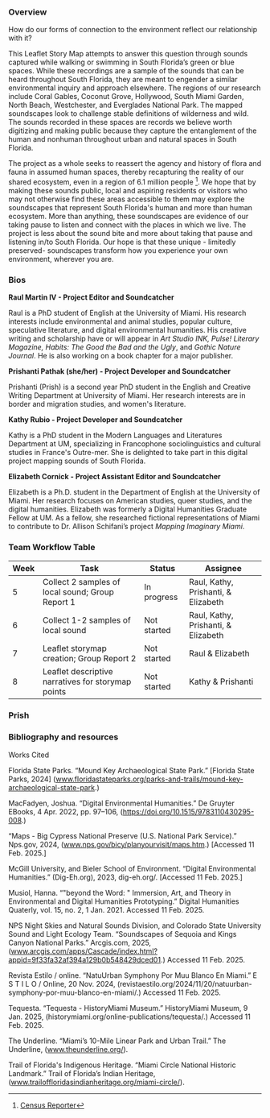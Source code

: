 ### Overview

How do our forms of connection to the environment reflect our relationship with it? 


This Leaflet Story Map attempts to answer this question through sounds captured while walking or swimming in South Florida’s green or blue spaces. While these recordings are a sample of the sounds that can be heard throughout South Florida, they are meant to engender a similar environmental inquiry and approach elsewhere. The regions of our research include Coral Gables, Coconut Grove, Hollywood, South Miami Garden, North Beach, Westchester, and Everglades National Park. The mapped soundscapes look to challenge stable definitions of wilderness and wild. The sounds recorded in these spaces are records we believe worth digitizing and making public because they capture the entanglement of the human and nonhuman throughout urban and natural spaces in South Florida.


The project as a whole seeks to reassert the agency and history of flora and fauna in assumed human spaces, thereby recapturing the reality of our shared ecosystem, even in a region of 6.1 million people [^1]. We hope that by making these sounds public, local and aspiring residents or visitors who may not otherwise find these areas accessible to them may explore the soundscapes that represent South Florida's human and more than human ecosystem. More than anything, these soundscapes are evidence of our taking pause to listen and connect with the places in which we live. The project is less about the sound bite and more about taking that pause and listening in/to South Florida. Our hope is that these unique - limitedly preserved- soundscapes transform how you experience your own environment, wherever you are.

[^1]:[Census Reporter](https://censusreporter.org/profiles/31000US33100-miami-fort-lauderdale-west-palm-beach-fl-metro-area/)


### Bios

**Raul Martin IV - Project Editor and Soundcatcher** 

Raul is a PhD student of English at the University of Miami. His research interests include environmental and animal studies, popular culture, speculative literature, and digital environmental humanities. His creative writing and scholarship have or will appear in _Art Studio INK, Pulse! Literary Magazine, Habits: The Good the Bad and the Ugly_, and _Gothic Nature Journal_. He is also working on a book chapter for a major publisher.

**Prishanti Pathak (she/her) - Project Developer and Soundcatcher**

Prishanti (Prish) is a second year PhD student in the English and Creative Writing Department at University of Miami. Her research interests are in border and migration studies, and women's literature. 

**Kathy Rubio - Project Developer and Soundcatcher**

Kathy is a PhD student in the Modern Languages and Literatures Department at UM, specializing in Francophone sociolinguistics and cultural studies in France's Outre-mer. She is delighted to take part in this digital project mapping sounds of South Florida.

**Elizabeth Cornick - Project Assistant Editor and Soundcatcher**

Elizabeth is a Ph.D. student in the Department of English at the University of Miami. Her research focuses on American studies, queer studies, and the digital humanities. Elizabeth was formerly a Digital Humanities Graduate Fellow at UM. As a fellow, she researched fictional representations of Miami to contribute to Dr. Allison Schifani’s project _Mapping Imaginary Miami_.

### Team Workflow Table 
<table>
<thead>
<tr>
<th>Week</th>
<th>Task</th>
<th>Status</th>
<th>Assignee</th>
</tr>
</thead>
<tbody>
<tr>
<td>5</td>
<td>Collect 2 samples of local sound; Group Report 1</td>
<td>In progress</td>
<td>Raul, Kathy, Prishanti, &amp; Elizabeth</td>
</tr>
<tr>
<td>6</td>
<td>Collect 1-2 samples of local sound</td>
<td>Not started</td>
<td>Raul, Kathy, Prishanti, &amp; Elizabeth</td>
</tr>
<tr>
<td>7</td>
<td>Leaflet storymap creation; Group Report 2</td>
<td>Not started</td>
<td>Raul &amp; Elizabeth</td>
</tr>
<tr>
<td>8</td>
<td>Leaflet descriptive narratives for storymap points</td>
<td>Not started</td>
<td>Kathy &amp; Prishanti</td>
</tr>
</tbody>
</table>


### Prish
### Bibliography and resources

Works Cited

Florida State Parks. “Mound Key Archaeological State Park.” [Florida State Parks, 2024] (www.floridastateparks.org/parks-and-trails/mound-key-archaeological-state-park.)

MacFadyen, Joshua. “Digital Environmental Humanities.” De Gruyter EBooks, 4 Apr. 2022, pp. 97–106, (https://doi.org/10.1515/9783110430295-008.)

“Maps - Big Cypress National Preserve (U.S. National Park Service).” Nps.gov, 2024, (www.nps.gov/bicy/planyourvisit/maps.htm.) [Accessed 11 Feb. 2025.]

McGill University, and Bieler School of Environment. “Digital Environmental Humanities.” (Dig-Eh.org), 2023, dig-eh.org/. [Accessed 11 Feb. 2025.]

Musiol, Hanna. “"beyond the Word: " Immersion, Art, and Theory in Environmental and Digital Humanities Prototyping.” Digital Humanities Quaterly, vol. 15, no. 2, 1 Jan. 2021. Accessed 11 Feb. 2025.

NPS Night Skies and Natural Sounds Division, and Colorado State University Sound and Light Ecology Team. “Soundscapes of Sequoia and Kings Canyon National Parks.” Arcgis.com, 2025, (www.arcgis.com/apps/Cascade/index.html?appid=9f33fa32af394a129b0b548429dced01.) Accessed 11 Feb. 2025.

Revista Estilo / online. “NatuUrban Symphony Por Muu Blanco En Miami.” E S T I L O / Online, 20 Nov. 2024, (revistaestilo.org/2024/11/20/natuurban-symphony-por-muu-blanco-en-miami/.) Accessed 11 Feb. 2025.

Tequesta. “Tequesta - HistoryMiami Museum.” HistoryMiami Museum, 9 Jan. 2025, (historymiami.org/online-publications/tequesta/.) Accessed 11 Feb. 2025.

The Underline. “Miami’s 10-Mile Linear Park and Urban Trail.” The Underline, (www.theunderline.org/).

Trail of Florida's Indigenous Heritage. “Miami Circle National Historic Landmark.” Trail of Florida’s Indian Heritage, (www.trailoffloridasindianheritage.org/miami-circle/).
